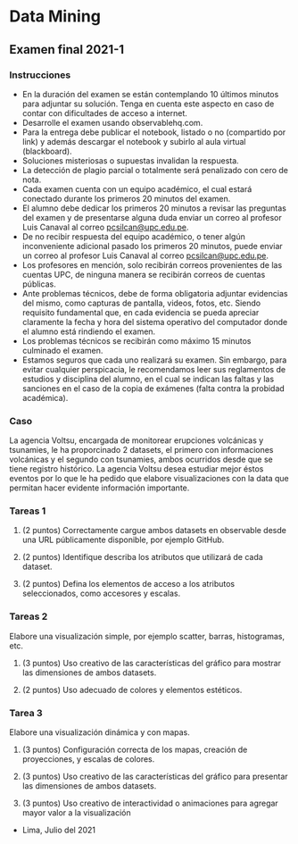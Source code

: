 Data Mining
===========

Examen final 2021-1
-------------------

### Instrucciones

* En la duración del examen se están contemplando 10 últimos minutos para
	adjuntar su solución. Tenga en cuenta este aspecto en caso de contar con
	dificultades de acceso a internet.
* Desarrolle el examen usando observablehq.com.
* Para la entrega debe publicar el notebook, listado o no (compartido por link)
	y además descargar el notebook y subirlo al aula virtual (blackboard).
* Soluciones misteriosas o supuestas invalidan la respuesta.
* La detección de plagio parcial o totalmente será penalizado con cero de nota.
* Cada examen cuenta con un equipo académico, el cual estará conectado durante
	los primeros 20 minutos del examen.
* El alumno debe dedicar los primeros 20 minutos a revisar las preguntas del
	examen y de presentarse alguna duda enviar un correo al profesor Luis Canaval
	al correo pcsilcan@upc.edu.pe.
* De no recibir respuesta del equipo académico, o tener algún inconveniente
	adicional pasado los primeros 20 minutos, puede enviar un correo al profesor
	Luis Canaval al correo pcsilcan@upc.edu.pe.
* Los profesores en mención, solo recibirán correos provenientes de las cuentas
	UPC, de ninguna manera se recibirán correos de cuentas públicas.
* Ante problemas técnicos, debe de forma obligatoria adjuntar evidencias del
	mismo, como capturas de pantalla, videos, fotos, etc. Siendo requisito
	fundamental que, en cada evidencia se pueda apreciar claramente la fecha y
	hora del sistema operativo del computador donde el alumno está rindiendo el
	examen.
* Los problemas técnicos se recibirán como máximo 15 minutos culminado el
	examen.
* Estamos seguros que cada uno realizará su examen. Sin embargo, para evitar
	cualquier perspicacia, le recomendamos leer sus reglamentos de estudios y
	disciplina del alumno, en el cual se indican las faltas y las sanciones en el
	caso de la copia de exámenes (falta contra la probidad académica).

### Caso

La agencia Voltsu, encargada de monitorear erupciones volcánicas y tsunamies, le
ha proporcinado 2 datasets, el primero con informaciones volcánicas y el segundo
con tsunamies, ambos ocurridos desde que se tiene registro histórico. La agencia
Voltsu desea estudiar mejor éstos eventos por lo que le ha pedido que elabore
visualizaciones con la data que permitan hacer evidente información importante.

### Tareas 1

1. (2 puntos) Correctamente cargue ambos datasets en observable desde una URL
	públicamente disponible, por ejemplo GitHub.

2. (2 puntos) Identifique describa los atributos que utilizará de cada dataset.

3. (2 puntos) Defina los elementos de acceso a los atributos seleccionados, como
	accesores y escalas.

### Tareas 2

Elabore una visualización simple, por ejemplo scatter, barras, histogramas, etc.

1. (3 puntos) Uso creativo de las características del gráfico para mostrar las
	dimensiones de ambos datasets.

2. (2 puntos) Uso adecuado de colores y elementos estéticos.

### Tarea 3

Elabore una visualización dinámica y con mapas.

1. (3 puntos) Configuración correcta de los mapas, creación de proyecciones, y
	escalas de colores.

2. (3 puntos) Uso creativo de las características del gráfico para presentar las
	dimensiones de ambos datasets.

3. (3 puntos) Uso creativo de interactividad o animaciones para agregar mayor
	valor a la visualización

- Lima, Julio del 2021
